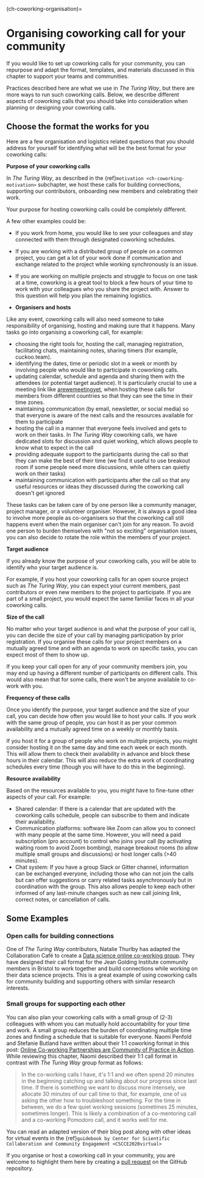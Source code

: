 (ch-coworking-organisation)=
# Organising coworking call for your community

If you would like to set up coworking calls for your community, you can repurpose and adapt the format, templates, and materials discussed in this chapter to support your teams and communities.

Practices described here are what we use in _The Turing Way_, but there are more ways to run such coworking calls.
Below, we describe different aspects of coworking calls that you should take into consideration when planning or designing your coworking calls.

## Choose the format the works for you

Here are a few organisation and logistics related questions that you should address for yourself for identifying what will be the best format for your coworking calls:

**Purpose of your coworking calls**

In _The Turing Way_, as described in the {ref}`motivation <ch-coworking-motivation>` subchapter, we host these calls for building connections, supporting our contributors, onboarding new members and celebrating their work.

Your purpose for hosting coworking calls could be completely different.

A few other examples could be:
  - If you work from home, you would like to see your colleagues and stay connected with them through designated coworking schedules.
  - If you are working with a distributed group of people on a common project, you can get a lot of your work done if communication and exchange related to the project while working synchronously is an issue.
  - If you are working on multiple projects and struggle to focus on one task at a time, coworking is a great tool to block a few hours of your time to work with your colleagues who you share the project with.
Answer to this question will help you plan the remaining logistics.

- **Organisers and hosts**

Like any event, coworking calls will also need someone to take responsibility of organising, hosting and making sure that it happens.
Many tasks go into organising a coworking call, for example:
- choosing the right tools for,  hosting the call, managing registration, facilitating chats, maintaining notes, sharing timers (for example, cuckoo.team).
- identifying the dates, time or periodic slot in a week or month by involving people who would like to participate in coworking calls.
- updating calendar, schedule and agenda and sharing them with the attendees (or potential target audience). It is particularly crucial to use a meeting link like [arewemeetingyet](arewemeetingyet.com/), when hosting these calls for members from different countries so that they can see the time in their time zones.
- maintaining communication (by email, newsletter, or social media) so that everyone is aware of the next calls and the resources available for them to participate
- hosting the call in a manner that everyone feels involved and gets to work on their tasks. In _The Turing Way_ coworking calls, we have dedicated slots for discussion and quiet working, which allows people to know what to expect in the call
- providing adequate support to the participants during the call so that they can make the best of their time (we find it useful to use breakout room if some people need more discussions, while others can quietly work on their tasks)
- maintaining communication with participants after the call so that any useful resources or ideas they discussed during the coworking call doesn't get ignored

These tasks can be taken care of by one person like a community manager, project manager, or a volunteer organiser.
However, it is always a good idea to involve more people as co-organisers so that the coworking call still happens event when the main organiser can't join for any reason.
To avoid one person to burden themselves with "not so exciting" organisation issues, you can also decide to rotate the role within the members of your project.

**Target audience**

If you already know the purpose of your coworking calls, you will be able to identify who your target audience is.

For example, if you host your coworking calls for an open source project such as _The Turing Way_, you can expect your current members, past contributors or even new members to the project to participate.
If you are part of a small project, you would expect the same familiar faces in all your coworking calls.

**Size of the call**

No matter who your target audience is and what the purpose of your call is, you can decide the size of your call by managing participation by prior registration.
If you organise these calls for your project members on a mutually agreed time and with an agenda to work on specific tasks, you can expect most of them to show up.

If you keep your call open for any of your community members join, you may end up having a different number of participants on different calls.
This would also mean that for some calls, there won't be anyone available to co-work with you.

**Frequency of these calls**

Once you identify the purpose, your target audience and the size of your call, you can decide how often you would like to host your calls.
If you work with the same group of people, you can host it as per your common availability and a mutually agreed time on a weekly or monthly basis.

If you host it for a group of people who work on multiple projects, you might consider hosting it on the same day and time each week or each month.
This will allow them to check their availability in advance and block these hours in their calendar.
This will also reduce the extra work of coordinating schedules every time (though you will have to do this in the beginning).

**Resource availability**

Based on the resources available to you, you might have to fine-tune other aspects of your call.
For example:
- Shared calendar: If there is a calendar that are updated with the coworking calls schedule, people can subscribe to them and indicate their availability.
- Communication platforms: software like Zoom can allow you to connect with many people at the same time. However, you will need a paid subscription (pro account) to control who joins your call (by activating waiting room to avoid Zoom bombing), manage breakout rooms (to allow multiple small groups and discussions) or host longer calls (>40 minutes).
- Chat system: If you have a group Slack or Gitter channel, information can be exchanged everyone, including those who can not join the calls but can offer suggestions or carry related tasks asynchronously but in coordination with the group.
This also allows people to keep each other informed of any last-minute changes such as new call joining link, correct notes, or cancellation of calls.

## Some Examples

### Open calls for building connections

One of _The Turing Way_ contributors, Natalie Thurlby has adapted the Collaboration Café to create a [Data science online co-working group](http://bristol.ac.uk/golding/ask-jgi/data-science-online-co-working-group/).
They have designed their call format for the Jean Golding Institute community members in Bristol to work together and build connections while working on their data science projects.
This is a great example of using coworking calls for community building and supporting others with similar research interests.

### Small groups for supporting each other

You can also plan your coworking calls with a small group of (2-3) colleagues with whom you can mutually hold accountability for your time and work.
A small group reduces the burden of coordinating multiple time zones and finding a schedule that is suitable for everyone.
Naomi Penfold and Stefanie Butland have written about their 1:1 coworking format in this post: [Online Co-working Partnerships are Community of Practice in Action](https://www.cscce.org/2020/02/04/online-co-working-partnerships-are-community-of-practice-in-action/#more-3009).
While reviewing this chapter, Naomi described their 1:1 call format in contrast with _The Turing Way_ group format as follows:

> In the co-working calls I have, it's 1:1 and we often spend 20 minutes in the beginning catching up and talking about our progress since last time.
If there is something we want to discuss more intensely, we allocate 30 minutes of our call time to that, for example, one of us asking the other how to troubleshoot something.
For the time in between, we do a few quiet working sessions (sometimes 25 minutes, sometimes longer).
This is likely a combination of a co-mentoring call and a co-working Pomodoro call, and it works well for me.

You can read an adapted version of their blog post along with other ideas for virtual events in the {ref}`guidebook by Center for Scientific Collaboration and Community Engagement <CSCCE2020virtual>`

If you organise or host a coworking call in your community, you are welcome to highlight them here by creating a [pull request](https://github.com/alan-turing-institute/the-turing-way/pulls) on the GitHub repository.
